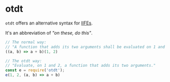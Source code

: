# otdt
`otdt` offers an alternative syntax for [IIFEs](https://developer.mozilla.org/en-US/docs/Glossary/IIFE).

It's an abbreviation of _"on these, do this"_.

```javascript
// The normal way:
// "A function that adds its two arguments shall be evaluated on 1 and 2".
((a, b) => a + b)(1, 2)

// The otdt way:
// "Evaluate, on 1 and 2, a function that adds its two arguments."
const e = require('otdt');
e(1, 2, (a, b) => a + b)
```